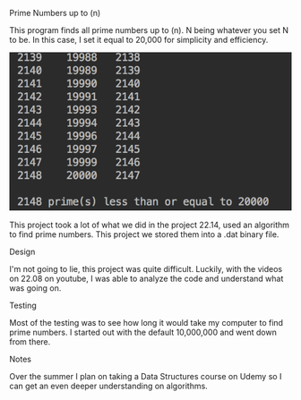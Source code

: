Prime Numbers up to (n)

This program finds all prime numbers up to (n). N being whatever you set N to be. In this case, I set it equal to 20,000 for simplicity and efficiency.


![Sample Output](README.jpg)



This project took a lot of what we did in the project 22.14, used an algorithm to find prime numbers. This project we stored them into a .dat binary file.

Design

I'm not going to lie, this project was quite difficult. Luckily, with the videos on 22.08 on youtube, I was able to analyze the code and understand
what was going on.

Testing

Most of the testing was to see how long it would take my computer to find prime numbers. I started out with the default 10,000,000 and went down from there.


Notes

Over the summer I plan on taking a Data Structures course on Udemy so I can get an even deeper understanding on algorithms.

